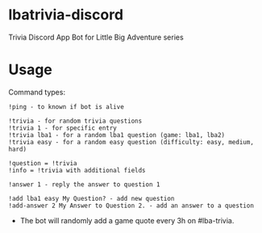 # lbatrivia-discord
Trivia Discord App Bot for Little Big Adventure series

# Usage

Command types:
```
!ping - to known if bot is alive

!trivia - for random trivia questions
!trivia 1 - for specific entry
!trivia lba1 - for a random lba1 question (game: lba1, lba2)
!trivia easy - for a random easy question (difficulty: easy, medium, hard)

!question = !trivia
!info = !trivia with additional fields

!answer 1 - reply the answer to question 1

!add lba1 easy My Question? - add new question
!add-answer 2 My Answer to Question 2. - add an answer to a question
```
- The bot will randomly add a game quote every 3h on #lba-trivia.
